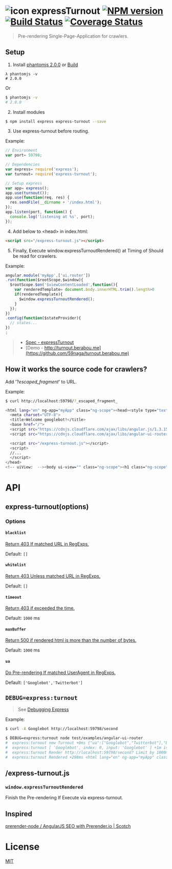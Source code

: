 # ![icon][.svg] expressTurnout [![NPM version][npm-image]][npm] [![Build Status][travis-image]][travis] [![Coverage Status][coveralls-image]][coveralls]

> Pre-rendering Single-Page-Application for crawlers.

## Setup

1. Install [phantomjs 2.0.0](http://phantomjs.org/download.html)
   or [Build](http://blog.rampinteractive.co.uk/compiling-phantomjs-2-0-for-aws-ec2-linux-image/)

  ```
  λ phantomjs -v
  # 2.0.0
  ```

  Or

  ```bash
  $ phantomjs -v
  # 2.0.0
  ```

2. Install modules

  ```bash
  $ npm install express express-turnout --save
  ```

3. Use express-turnout before routing. 

  Example:

  ```js
  // Environment
  var port= 59798;

  // Dependencies
  var express= require('express');
  var turnout= require('express-turnout');

  // Setup express
  var app= express();
  app.use(turnout());
  app.use(function(req, res) {
    res.sendFile(__dirname + '/index.html');
  });
  app.listen(port, function() {
    console.log('listening at %s', port);
  });
  ```

4. Add below to &lt;head&gt; in index.html:

  ```html
  <script src="/express-turnout.js"></script>
  ```

5. Finally, Execute window.expressTurnoutRendered() at Timing of Should be read for crawlers.

  Example:
  
  ```js
  angular.module('myApp',['ui.router'])
  .run(function($rootScope,$window){
    $rootScope.$on('$viewContentLoaded',function(){
      var renderedTemplate= document.body.innerHTML.trim().length>0
      if(renderedTemplate){
        $window.expressTurnoutRendered();
      }
    });
  })
  .config(function($stateProvider){
    // states...
  })
  ;
  ```

> * [Spec - expressTurnout](./test/express-turnout.spec.coffee#L25)
> * [Demo - http://turnout.berabou.me](https://github.com/59naga/turnout.berabou.me)

## How it works the source code for crawlers?
Add '?_escaped_fragment_' to URL.

Example:

```bash
$ curl http://localhost:59798/?_escaped_fragment_

<html lang="en" ng-app="myApp" class="ng-scope"><head><style type="text/css">@charset "UTF-8";[ng\:cloak],[ng-cloak],[data-ng-cloak],[x-ng-cloak],.ng-cloak,.x-ng-cloak,.ng-hide:not(.ng-hide-animate){display:none !important;}ng\:form{display:block;}</style>
  <meta charset="UTF-8">
  <title>Welcome googlebot!</title>
  <base href="/">
  <script src="https://cdnjs.cloudflare.com/ajax/libs/angular.js/1.3.15/angular.js"></script>
  <script src="https://cdnjs.cloudflare.com/ajax/libs/angular-ui-router/0.2.14/angular-ui-router.js"></script>

  <script src="/express-turnout.js"></script>
  <script>
  //...
  </script>
</head>
<!-- uiView:  --><body ui-view="" class="ng-scope"><h1 class="ng-scope">first</h1><a ui-sref="second" class="ng-scope" href="/second">second</a></body></html>
```

# API
## express-turnout(options)
### Options
#### `blacklist`
[Return 403 If matched URL in RegExps.][1]

Default: `[]`

#### `whitelist`
[Return 403 Unless matched URL in RegExps.][2]

Default: `[]`

#### `timeout`
[Return 403 if exceeded the time.][3]

Default: `1000` ms

#### `maxBuffer`
[Return 500 if rendered html is more than the number of bytes.][4]

Default: `1000` ms

#### `ua`
[Do Pre-rendering If matched UserAgent in RegExps.][5]

Default: `['Googlebot','Twitterbot']`

[1]: ./test/options.spec.coffee#L17
[2]: ./test/options.spec.coffee#L76
[3]: ./test/options.spec.coffee#L137
[4]: ./test/options.spec.coffee#L163
[5]: ./test/options.spec.coffee#L189

## `DEBUG=express:turnout`
> See [Debugging Express](http://expressjs.com/guide/debugging.html)

Example:
```bash
$ curl -A Googlebot http://localhost:59798/second

$ DEBUG=express:turnout node test/examples/angular-ui-router
#  express:turnout new Turnout +0ms {"ua":["Googlebot","Twitterbot"],"blacklist":[],"whitelist":[],"timeout":1000,"eventName":"expressTurnoutRendered"}
#  express:turnout [ 'Googlebot', index: 0, input: 'Googlebot' ] +1m isBot Googlebot
#  express:turnout Render http://localhost:59798/second? Limit by 1000ms +2ms
#  express:turnout Rendered +298ms <html lang="en" ng-app="myApp" class="ng-scope">...<!-- uiView:  --><body ui-view="" class="ng-scope"><h1 class="ng-scope">second</h1><a ui-sref="first" class="ng-scope" href="">first</a></body></html>
```

## /express-turnout.js
### `window.expressTurnoutRendered`
Finish the Pre-rendering If Execute via express-turnout.

## Inspired
[prerender-node / AngularJS SEO with Prerender.io | Scotch](https://scotch.io/tutorials/angularjs-seo-with-prerender-io)

License
===
[MIT][License]

[License]: 59naga.mit-license.org

[.svg]: https://cdn.rawgit.com/59naga/express-turnout/master/.svg

[npm-image]:https://img.shields.io/npm/v/express-turnout.svg?style=flat-square
[npm]: https://npmjs.org/package/express-turnout
[travis-image]: http://img.shields.io/travis/59naga/express-turnout.svg?style=flat-square
[travis]: https://travis-ci.org/59naga/express-turnout
[coveralls-image]: http://img.shields.io/coveralls/59naga/express-turnout.svg?style=flat-square
[coveralls]: https://coveralls.io/r/59naga/express-turnout?branch=master
